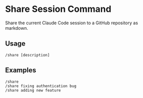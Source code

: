 # Share Session Command

Share the current Claude Code session to a GitHub repository as markdown.

## Usage

```
/share [description]
```

## Examples

```
/share
/share fixing authentication bug
/share adding new feature
```
